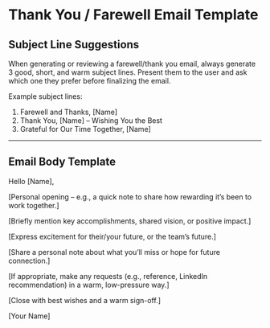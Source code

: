 # Thank You / Farewell Email Template

## Subject Line Suggestions
When generating or reviewing a farewell/thank you email, always generate 3 good, short, and warm subject lines. Present them to the user and ask which one they prefer before finalizing the email.

Example subject lines:
1. Farewell and Thanks, [Name]
2. Thank You, [Name] – Wishing You the Best
3. Grateful for Our Time Together, [Name]

---

## Email Body Template

Hello [Name],

[Personal opening – e.g., a quick note to share how rewarding it’s been to work together.]

[Briefly mention key accomplishments, shared vision, or positive impact.]

[Express excitement for their/your future, or the team’s future.]

[Share a personal note about what you’ll miss or hope for future connection.]

[If appropriate, make any requests (e.g., reference, LinkedIn recommendation) in a warm, low-pressure way.]

[Close with best wishes and a warm sign-off.]

[Your Name]
